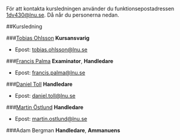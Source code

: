 För att kontakta kursledningen använder du funktionsepostadressen [1dv430@lnu.se](mailto:1dv430@lnu.se). Då når du personerna nedan. 

##Kursledning

###[Tobias Ohlsson](http://lnu.se/personal/tobias.ohlsson)
__Kursansvarig__

* Epost: tobias.ohlsson@lnu.se

###[Francis Palma](http://lnu.se/personal/francis.palma)
__Examinator__, __Handledare__

* Epost: francis.palma@lnu.se

###[Daniel Toll](http://lnu.se/personal/daniel.toll)
__Handledare__

* Epost: daniel.toll@lnu.se


###[Martin Östlund](http://lnu.se/personal/martin.ostlund)
__Handledare__

* Epost: martin.ostlund@lnu.se

###Adam Bergman
__Handledare__, __Ammanuens__

